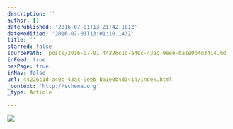 ```yaml
---
description: ''
author: []
datePublished: '2016-07-01T13:21:42.181Z'
dateModified: '2016-07-01T13:01:10.143Z'
title: ''
starred: false
sourcePath: _posts/2016-07-01-44226c1d-a40c-43ac-9eeb-ba1e0b4d3414.md
inFeed: true
hasPage: true
inNav: false
url: 44226c1d-a40c-43ac-9eeb-ba1e0b4d3414/index.html
_context: 'http://schema.org'
_type: Article

---
```

![](https://the-grid-user-content.s3-us-west-2.amazonaws.com/2351d108-badb-4c93-9a85-4208df9e4069.jpg)